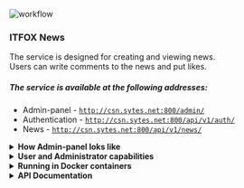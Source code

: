 ![workflow](https://github.com/imwisagist/Test_for_ITFOX/actions/workflows/main.yml/badge.svg)

### ITFOX News
The service is designed for creating and viewing news. <br>
Users can write comments to the news and put likes.

##### The service is available at the following addresses:
- Admin-panel - [`http://csn.sytes.net:800/admin/`](http://csn.sytes.net:800/admin/)
- Authentication - [`http://csn.sytes.net:800/api/v1/auth/`](http://csn.sytes.net:800/api/v1/auth/)
- News - [`http://csn.sytes.net:800/api/v1/news/`](http://csn.sytes.net:800/api/v1/news/)

<details>
<summary><strong>How Admin-panel loks like</strong></summary>
<br>

![screenshot](https://github.com/imwisagist/Test_for_ITFOX/blob/main/images/admin1.png?raw=true)

![screenshot](https://github.com/imwisagist/Test_for_ITFOX/blob/main/images/admin2.png?raw=true)

![screenshot](https://github.com/imwisagist/Test_for_ITFOX/blob/main/images/admin3.png?raw=true)

![screenshot](https://github.com/imwisagist/Test_for_ITFOX/blob/main/images/admin4.png?raw=true)

</details>

<details>
<summary><strong>User and Administrator capabilities</strong></summary>
<br>

#### What authorized users can do
- Perform authentication under your username and password.
- View a list of all news, individual news.
- Create/edit/delete your own news.
- View/write comments on all the news.
- Create/delete your comments and delete comments on your news.
- Create/delete your own likes.
- View the number of comments and likes to any news.
- Watch the ten latest comments on any news.

#### What can an administrator do
The administrator has all the rights of an authorized user.
Also, he can:
- Edit/delete any news.
- Edit/delete any comments.
- Edit/Delete/create users.
- Delete/like on behalf of any user.
- Create/edit/delete tokens for any users.

</details>

<details>
<summary><strong>Running in Docker containers</strong></summary>
<br>

- Cloning a remote repository.
- There is a .env file in the /infra directory, with environment variables, ready to use,
edit it at your discretion if required.
- Building and deploying containers.
```bash
git clone https://github.com/Imwisagist/Test_for_ITFOX.git && cd infra && bash deploy.sh
```
- The standard Django admin panel is available at [`http://localhost/admin/`](http://localhost/admin/)
<br> The login data is specified in the .env file (the superuser is created automatically at the stage of applying migrations)
- Authentication Endpoint [`http://localhost/api/v1/auth/`](http://localhost/api/v1/auth/)
<br> To get a token, send a POST request with 2 parameters in the body username and password
<br> Create a user in the admin panel or use the data from the .env file
- News Endpoint [`http://localhost/api/v1/news/`](http://localhost/api/v1/news/)
- Details on endpoints are in the documentation below
</details>

<details>
<summary><strong>API Documentation</strong></summary>
<br>

**`POST` | Getting an authentication token: `http://localhost/api/v1/auth/`**

Request:
```
{
    "username": "imwisagist",
    "password": "qazxswedc"
}
```
Response:
```
{
    "token": "bc1cc7d433ce6293911731113aeb03d6ac263b73"
}
```

**`GET` | Getting the news list: `http://localhost/api/v1/news/`**

Response:
```
{
    "count": 12,
    "next": "http://localhost/api/v1/news/?limit=10&offset=10",
    "previous": null,
    "results": [
        {
            "id": 1,
            "pub_date": "2023-07-04",
            "title": "gfhfghgf",
            "text": "hfghgfhfg",
            "author": "imwisagist",
            "likes_count": 0,
            "comments_count": 1,
            "ten_latest_comments": [
                "last"
            ]
        },
        {
            "id": 2,
            "pub_date": "2023-07-04",
            "title": "hgfhfgh",
            "text": "fghfghfgh",
            "author": "imwisagist",
            "likes_count": 1,
            "comments_count": 0,
            "ten_latest_comments": []
        },
        ....
    ]
}
```

**`POST` | Creating news: `http://localhost/api/v1/news/`**

Request:
```
{
    "title": "Great news",
    "text": "The war is over."
}
```
Response:
```
{
    "id": 13,
    "pub_date": "2023-07-04",
    "title": "Great news",
    "text": "The war is over.",
    "author": "imwisagist",
    "likes_count": 0,
    "comments_count": 0,
    "ten_latest_comments": []
}
```

**`GET` | Getting a separate news item: `http://localhost/api/v1/news/<news_id>/`**

Response:
```
{
    "id": 13,
    "pub_date": "2023-07-04",
    "title": "Great news",
    "text": "The war is over.",
    "author": "imwisagist",
    "likes_count": 0,
    "comments_count": 0,
    "ten_latest_comments": []
}
```

**`PUT` | Updating News: `http://localhost/api/v1/news/<news_id>/`**

Request:
```
{
    "title": "Great news",
    "text": "Finally! The war is over."
}
```
Response:
```
{
    "id": 13,
    "pub_date": "2023-07-04",
    "title": "Great news",
    "text": "Finally! The war is over.",
    "author": "imwisagist",
    "likes_count": 0,
    "comments_count": 0,
    "ten_latest_comments": []
}
```

**`DELETE` | Deleting news: `http://localhost/api/v1/news/<news_id>/`**

Response:
```
{
    204 No Content
}
```

**`GET` | Getting comments: `http://localhost/api/v1/news/<news_id>/comments/`**

Response:
```
{
    "count": 0,
    "next": null,
    "previous": null,
    "results": []
}
```

**`POST` | Creating a comment: `http://localhost/api/v1/news/<news_id>/comments/`**

Request:
```
{
    "text": "Finally! The war is over."
}
```
Response:
```
{
    "id": 17,
    "pub_date": "2023-07-04",
    "text": "Finally! The war is over.",
    "news": 14,
    "author": "imwisagist"
}
```

**`GET` | Getting a comment: `http://localhost/api/v1/news/<news_id>/comments/<comments_id>/`**

Response:
```
{
    "id": 17,
    "pub_date": "2023-07-04",
    "text": "Finally! The war is over.",
    "news": 14,
    "author": "imwisagist"
}
```

**`PUT` | Editing a comment: `http://localhost/api/v1/news/<news_id>/comments/<comments_id>/`**

Request:
```
{
    "text": "The war is over."
}
```
Response:
```
{
    "id": 15,
    "pub_date": "2023-07-04",
    "text": "The war is over.",
    "news": 14,
    "author": "imwisagist"
}
```

**`DELETE` | Deleting a comment: `http://localhost/api/v1/news/<news_id>/comments/<comments_id>/`**

Response:
```
{
    204 No Content
}
```

**`POST` | Like the news: `http://localhost/api/v1/news/<news_id>/like/`**

Response:
```
{
    201 Created
}
```

**`DELETE` | Remove your like from the news: `http://localhost/api/v1/news/<news_id>/like/`**

Response:
```
{
    204 No Content
}
```
</details>